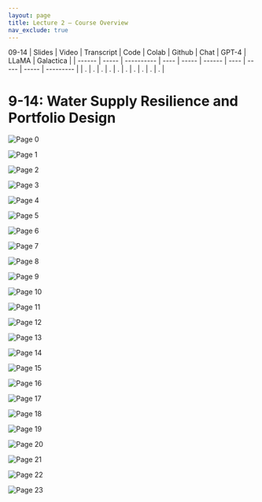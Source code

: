 ```yaml
---
layout: page
title: Lecture 2 – Course Overview
nav_exclude: true
---
```

09-14
| Slides | Video | Transcript | Code | Colab | Github | Chat | GPT-4 | LLaMA | Galactica |
| ------ | ----- | ---------- | ---- | ----- | ------ | ---- | ----- | ----- | --------- |
| .      | .     | .          | .    | .     | .      | .    | .     | .     | .          |

# 9-14: Water Supply Resilience and Portfolio Design
![Page 0]( /CivEng112/assets/slides/09-14/09-14_Lecture.pdf-page0.png )

![Page 1]( /CivEng112/assets/slides/09-14/09-14_Lecture.pdf-page1.png )

![Page 2]( /CivEng112/assets/slides/09-14/09-14_Lecture.pdf-page2.png )

![Page 3]( /CivEng112/assets/slides/09-14/09-14_Lecture.pdf-page3.png )

![Page 4]( /CivEng112/assets/slides/09-14/09-14_Lecture.pdf-page4.png )

![Page 5]( /CivEng112/assets/slides/09-14/09-14_Lecture.pdf-page5.png )

![Page 6]( /CivEng112/assets/slides/09-14/09-14_Lecture.pdf-page6.png )

![Page 7]( /CivEng112/assets/slides/09-14/09-14_Lecture.pdf-page7.png )

![Page 8]( /CivEng112/assets/slides/09-14/09-14_Lecture.pdf-page8.png )

![Page 9]( /CivEng112/assets/slides/09-14/09-14_Lecture.pdf-page9.png )

![Page 10]( /CivEng112/assets/slides/09-14/09-14_Lecture.pdf-page10.png )

![Page 11]( /CivEng112/assets/slides/09-14/09-14_Lecture.pdf-page11.png )

![Page 12]( /CivEng112/assets/slides/09-14/09-14_Lecture.pdf-page12.png )

![Page 13]( /CivEng112/assets/slides/09-14/09-14_Lecture.pdf-page13.png )

![Page 14]( /CivEng112/assets/slides/09-14/09-14_Lecture.pdf-page14.png )

![Page 15]( /CivEng112/assets/slides/09-14/09-14_Lecture.pdf-page15.png )

![Page 16]( /CivEng112/assets/slides/09-14/09-14_Lecture.pdf-page16.png )

![Page 17]( /CivEng112/assets/slides/09-14/09-14_Lecture.pdf-page17.png )

![Page 18]( /CivEng112/assets/slides/09-14/09-14_Lecture.pdf-page18.png )

![Page 19]( /CivEng112/assets/slides/09-14/09-14_Lecture.pdf-page19.png )

![Page 20]( /CivEng112/assets/slides/09-14/09-14_Lecture.pdf-page20.png )

![Page 21]( /CivEng112/assets/slides/09-14/09-14_Lecture.pdf-page21.png )

![Page 22]( /CivEng112/assets/slides/09-14/09-14_Lecture.pdf-page22.png )

![Page 23]( /CivEng112/assets/slides/09-14/09-14_Lecture.pdf-page23.png )

